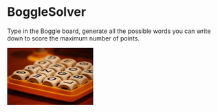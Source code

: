 # BoggleSolver

Type in the Boggle board, generate all the possible words you can write down to score the maximum number of points.


![BogglePicture](https://github.com/KeatonMacLeod/BoggleSolver/blob/master/BoggleBoard.jpg)
